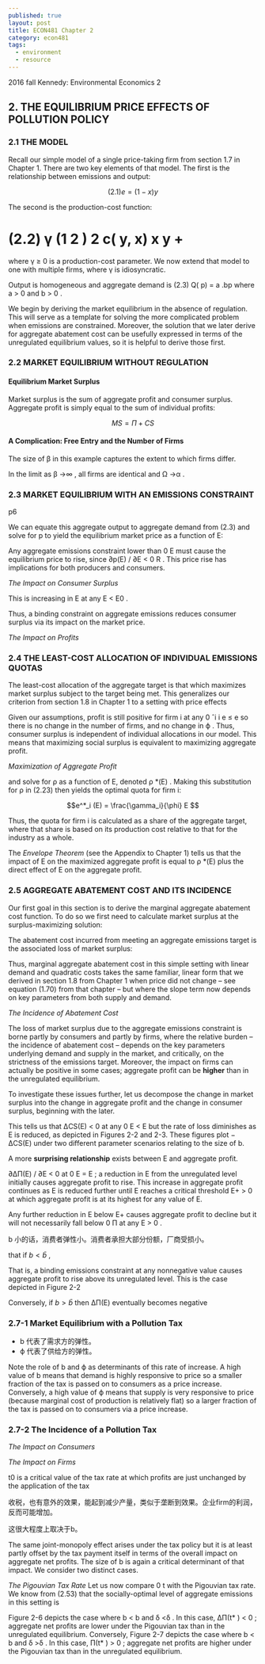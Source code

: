 ```yaml
---
published: true
layout: post
title: ECON481 Chapter 2
category: econ481
tags:
  - environment
  - resource
---
```

2016 fall Kennedy: Environmental Economics 2

## 2. THE EQUILIBRIUM PRICE EFFECTS OF POLLUTION POLICY


### 2.1 THE MODEL
Recall our simple model of a single price-taking firm from section 1.7 in Chapter 1.
There are two key elements of that model. The first is the relationship between emissions
and output:

$$(2.1) e = (1− x) y$$

The second is the production-cost function:


(2.2)
γ
(1 2 ) 2 c( y, x) x y +
=


where γ ≥ 0 is a production-cost parameter. We now extend that model to one with
multiple firms, where γ is idiosyncratic.



Output is homogeneous and
aggregate demand is
(2.3) Q( p) = a .bp
where a > 0 and b > 0 .

We begin by deriving the market equilibrium in the absence of regulation. This will serve
as a template for solving the more complicated problem when emissions are constrained.
Moreover, the solution that we later derive for aggregate abatement cost can be usefully
expressed in terms of the unregulated equilibrium values, so it is helpful to derive those
first.

### 2.2 MARKET EQUILIBRIUM WITHOUT REGULATION


#### Equilibrium Market Surplus
Market surplus is the sum of aggregate profit and consumer surplus. Aggregate profit is
simply equal to the sum of individual profits:


$$ MS = Π +  CS $$


#### A Complication: Free Entry and the Number of Firms


The size of β in this example captures the extent to which firms differ.


In the limit as β →∞ , all firms are identical and Ω →α .



### 2.3 MARKET EQUILIBRIUM WITH AN EMISSIONS CONSTRAINT

p6

We can equate this aggregate output to aggregate demand from (2.3) and solve for p to
yield the equilibrium market price as a function of E:

Any aggregate
emissions constraint lower than 0 E must cause the equilibrium price to rise, since
∂p(E) / ∂E < 0 R . This price rise has implications for both producers and consumers.


_The Impact on Consumer Surplus_

This is increasing in E at any  E < E0 .

Thus, a binding constraint on aggregate emissions
reduces consumer surplus via its impact on the market price.


_The Impact on Profits_


### 2.4 THE LEAST-COST ALLOCATION OF INDIVIDUAL EMISSIONS QUOTAS


The least-cost allocation of the aggregate target is that which maximizes market surplus
subject to the target being met. This generalizes our criterion from section 1.8 in Chapter
1 to a setting with price effects


Given our assumptions, profit is still positive for firm i at any 0 ˆi i e ≤ e so there is
no change in the number of firms, and no change in ϕ . Thus, consumer surplus is
independent of individual allocations in our model. This means that maximizing social
surplus is equivalent to maximizing aggregate profit.


_Maximization of Aggregate Profit_


and solve for ρ as a function of E, denoted ρ *(E) . Making this substitution for ρ in
(2.23) then yields the optimal quota for firm i:

$$e^*_i (E) = \frac{\gamma_i}{\phi} E $$


Thus, the quota for firm i is calculated as a share of the aggregate target, where that share
is based on its production cost relative to that for the industry as a whole.


The _Envelope Theorem_ (see the Appendix to Chapter 1) tells us that the impact of E on
the maximized aggregate profit is equal to ρ *(E) plus the direct effect of E on the
aggregate profit.

### 2.5 AGGREGATE ABATEMENT COST AND ITS INCIDENCE

Our first goal in this section is to derive the marginal aggregate abatement cost function.
To do so we first need to calculate market surplus at the surplus-maximizing solution:

The abatement cost incurred from meeting an aggregate emissions target is the associated
loss of market surplus:


Thus, marginal aggregate abatement cost in this simple setting with linear demand and
quadratic costs takes the same familiar, linear form that we derived in section 1.8 from
Chapter 1 when price did not change – see equation (1.70) from that chapter – but where
the slope term now depends on key parameters from both supply and demand.


_The Incidence of Abatement Cost_

The loss of market surplus due to the aggregate emissions constraint is borne partly by
consumers and partly by firms, where the relative burden – the incidence of abatement
cost – depends on the key parameters underlying demand and supply in the market, and
critically, on the strictness of the emissions target. Moreover, the impact on firms can
actually be positive in some cases; aggregate profit can be **higher** than in the unregulated
equilibrium.


To investigate these issues further, let us decompose the change in market surplus into
the change in aggregate profit and the change in consumer surplus, beginning with the
later.


This
tells us that ΔCS(E) < 0 at any 0 E < E but the rate of loss diminishes as E is reduced, as
depicted in Figures 2-2 and 2-3. These figures plot − ΔCS(E) under two different
parameter scenarios relating to the size of b.


A more **surprising relationship** exists between E and aggregate profit.


∂ΔΠ(E) / ∂E < 0 at 0 E = E ; a reduction in E from
the unregulated level initially causes aggregate profit to rise. This increase in aggregate
profit continues as E is reduced further until E reaches a critical threshold E+ > 0 at
which aggregate profit is at its highest for any value of E.



Any further reduction in E below E+
causes aggregate profit to decline but it will not necessarily fall below 0 Π at any E > 0 .


b 小的话，消费者弹性小。消费者承担大部分份额，厂商受损小。

that if $b < \bar b$ ,

That is, a binding emissions constraint at any nonnegative
value causes aggregate profit to rise above its unregulated level. This is the case
depicted in Figure 2-2




Conversely, if $b > \bar b$ then ΔΠ(E) eventually becomes negative









### 2.7-1 Market Equilibrium with a Pollution Tax

- b 代表了需求方的弹性。
- ϕ 代表了供给方的弹性。

Note the
role of b and ϕ as determinants of this rate of increase. A high value of b means that
demand is highly responsive to price so a smaller fraction of the tax is passed on to
consumers as a price increase. Conversely, a high value of ϕ means that supply is very
responsive to price (because marginal cost of production is relatively flat) so a larger
fraction of the tax is passed on to consumers via a price increase.


### 2.7-2 The Incidence of a Pollution Tax

_The Impact on Consumers_

_The Impact on Firms_

t0 is a critical value of the tax rate at which profits are just unchanged by the application of
the tax

收税，也有意外的效果，能起到减少产量，类似于垄断到效果。企业firm的利润，反而可能增加。

这很大程度上取决于b。

The same joint-monopoly effect arises under the tax policy but it is at least partly offset
by the tax payment itself in terms of the overall impact on aggregate net profits. The size
of b is again a critical determinant of that impact. We consider two distinct cases.


_The Pigouvian Tax Rate_
Let us now compare 0 t with the Pigouvian tax rate. We know from (2.53) that the
socially-optimal level of aggregate emissions in this setting is


Figure 2-6 depicts the case where b < b and δ <δ . In this case, ΔΠ(t* ) < 0 ; aggregate
net profits are lower under the Pigouvian tax than in the unregulated equilibrium.
Conversely, Figure 2-7 depicts the case where b < b and δ >δ . In this case, Π(t* ) > 0 ;
aggregate net profits are higher under the Pigouvian tax than in the unregulated
equilibrium.
